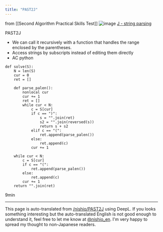 ```yaml
---
title: "PAST2J"
---
```


from  [[Second Algorithm Practical Skills Test]]
![image](https://gyazo.com/b4d2ae6d4c49a41f64ced937f0f5dbae/thumb/1000)
[J - string parsing](https://atcoder.jp/contests/past202004-open/tasks/past202004_j)

PAST2J
- We can call it recursively with a function that handles the range enclosed by the parentheses.
- Access strings by subscripts instead of editing them directly
- AC
python

```
def solve(S):
    N = len(S)
    cur = 0
    ret = []

    def parse_palen():
        nonlocal cur
        cur += 1
        ret = []
        while cur < N:
            c = S[cur]
            if c == ")":
                s = "".join(ret)
                s2 = "".join(reversed(s))
                return s + s2
            elif c == "(":
                ret.append(parse_palen())
            else:
                ret.append(c)
            cur += 1

    while cur < N:
        c = S[cur]
        if c == "(":
            ret.append(parse_palen())
        else:
            ret.append(c)
        cur += 1
    return "".join(ret)
```


9min

---
This page is auto-translated from [/nishio/PAST2J](https://scrapbox.io/nishio/PAST2J) using DeepL. If you looks something interesting but the auto-translated English is not good enough to understand it, feel free to let me know at [@nishio_en](https://twitter.com/nishio_en). I'm very happy to spread my thought to non-Japanese readers.